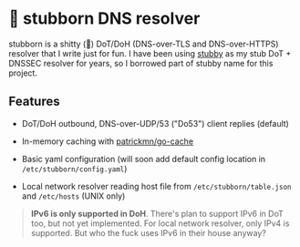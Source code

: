 # 💩 stubborn DNS resolver
stubborn is a shitty (💩) DoT/DoH (DNS-over-TLS and DNS-over-HTTPS) resolver that I write just for fun. I have been using [stubby](https://dnsprivacy.org/dns_privacy_daemon_-_stubby/) as my stub DoT + DNSSEC resolver for years, so I borrowed part of stubby name for this project.

## Features

- DoT/DoH outbound, DNS-over-UDP/53 ("Do53") client replies (default)

- In-memory caching with [patrickmn/go-cache](https://github.com/patrickmn/go-cache)

- Basic yaml configuration (will soon add default config location in `/etc/stubborn/config.yaml`)

- Local network resolver reading host file from `/etc/stubborn/table.json` and `/etc/hosts` (UNIX only)

> **IPv6 is only supported in DoH**. There's plan to support IPv6 in DoT too, but not yet implemented. For local network resolver, only IPv4 is supported. But who the fuck uses IPv6 in their house anyway?
